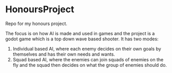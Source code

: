 # HonoursProject
Repo for my honours project. 

The focus is on how AI is made and used in games and the project is a godot game which is a top down wave based shooter. It has two modes:
  1.  Individual based AI, where each enemy decides on their own goals by themselves and has their own needs and wants.
  2. Squad based AI, where the enemies can join squads of enemies on the fly and the squad then decides on what the group of enemies should do.
